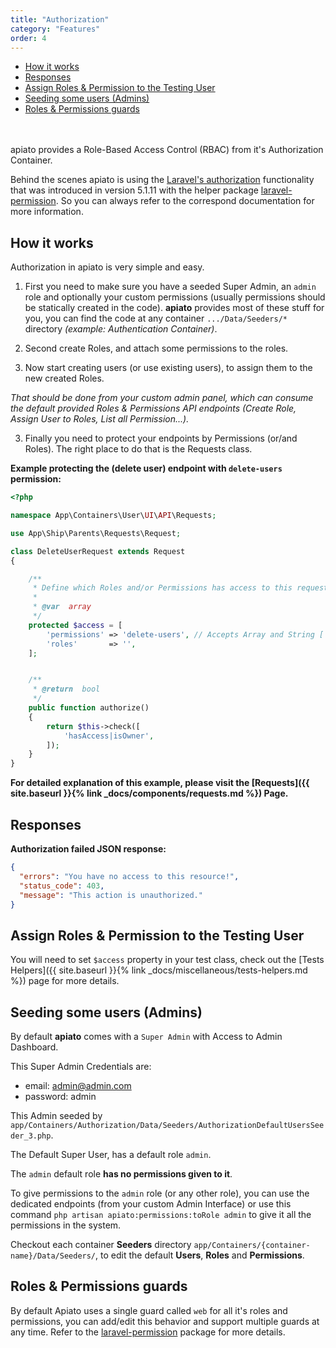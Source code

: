 ```yaml
---
title: "Authorization"
category: "Features"
order: 4
---
```


- [How it works](#how-it-works)
- [Responses](#responses)
- [Assign Roles & Permission to the Testing User](#assign-roles-permission-to-the-testing-user)
- [Seeding some users (Admins)](#seeding-some-users-admins)
- [Roles & Permissions guards](#Roles-Permissions-guards)


<br >
<br >
apiato provides a Role-Based Access Control (RBAC) from it's Authorization Container.

Behind the scenes apiato is using the [Laravel's authorization](https://laravel.com/docs/5.4/authorization) functionality that was introduced in version 5.1.11 with the helper package [laravel-permission](https://github.com/spatie/laravel-permission). So you can always refer to the correspond documentation for more information.

<a name="how-it-works"></a>

## How it works

Authorization in apiato is very simple and easy.

1) First you need to make sure you have a seeded Super Admin, an `admin` role and optionally your custom permissions (usually permissions should be statically created in the code). **apiato** provides most of these stuff for you, you can find the code at any container `.../Data/Seeders/*` directory *(example: Authentication Container)*.

2) Second create Roles, and attach some permissions to the roles.

3) Now start creating users (or use existing users), to assign them to the new created Roles.

*That should be done from your custom admin panel, which can consume the default provided Roles & Permissions API endpoints (Create Role, Assign User to Roles, List all Permission...).*

3) Finally you need to protect your endpoints by Permissions (or/and Roles). The right place to do that is the Requests class.

**Example protecting the (delete user) endpoint with `delete-users` permission:**

```php
<?php

namespace App\Containers\User\UI\API\Requests;

use App\Ship\Parents\Requests\Request;

class DeleteUserRequest extends Request
{

    /**
     * Define which Roles and/or Permissions has access to this request.
     *
     * @var  array
     */
    protected $access = [
        'permissions' => 'delete-users', // Accepts Array and String ['delete-users', 'create-users'],
        'roles'       => '',
    ];


    /**
     * @return  bool
     */
    public function authorize()
    {
        return $this->check([
            'hasAccess|isOwner',
        ]);
    }
}

```


**For detailed explanation of this example, please visit the [Requests]({{ site.baseurl }}{% link _docs/components/requests.md %}) Page.**

<a name="responses"></a>

## Responses

**Authorization failed JSON response:**

```json
{
  "errors": "You have no access to this resource!",
  "status_code": 403,
  "message": "This action is unauthorized."
}
```

<a name="assign-roles-permission-to-the-testing-user"></a>
## Assign Roles & Permission to the Testing User

You will need to set `$access` property in your test class, check out the [Tests Helpers]({{ site.baseurl }}{% link _docs/miscellaneous/tests-helpers.md %}) page for more details.


<a name="seeding-some-users-admins"></a>
## Seeding some users (Admins)

By default **apiato** comes with a `Super Admin` with Access to Admin Dashboard. 

This Super Admin Credentials are:

+ email: admin@admin.com
+ password: admin

This Admin seeded by `app/Containers/Authorization/Data/Seeders/AuthorizationDefaultUsersSeeder_3.php`. 

The Default Super User, has a default role `admin`.

The `admin` default role **has no permissions given to it**. 

To give permissions to the `admin` role (or any other role), you can use the dedicated endpoints (from your custom Admin Interface) or use this command `php artisan apiato:permissions:toRole admin` to give it all the permissions in the system.

Checkout each container **Seeders** directory `app/Containers/{container-name}/Data/Seeders/`, to edit the default **Users**, **Roles** and **Permissions**.

<a name="Roles-Permissions-guards"></a>
## Roles & Permissions guards

By default Apiato uses a single guard called `web` for all it's roles and permissions, you can add/edit this behavior and support multiple guards at any time. Refer to the [laravel-permission](https://github.com/spatie/laravel-permission#using-multiple-guards) package for more details.




